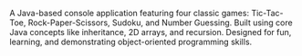 A Java-based console application featuring four classic games: Tic-Tac-Toe, Rock-Paper-Scissors, Sudoku, and Number Guessing.
Built using core Java concepts like inheritance, 2D arrays, and recursion.
Designed for fun, learning, and demonstrating object-oriented programming skills.
